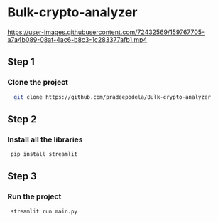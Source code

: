# Bulk-crypto-analyzer

https://user-images.githubusercontent.com/72432569/159767705-a7a4b089-08af-4ac6-b8c3-1c283377afb1.mp4
## Step 1
### Clone the project 

```bash
  git clone https://github.com/pradeepodela/Bulk-crypto-analyzer
```
## Step 2
### Install all the libraries 
```bash
 pip install streamlit 
```

## Step 3
### Run the project 
```bash
 streamlit run main.py
```

